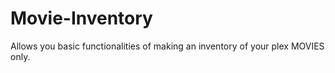 # Movie-Inventory
Allows you basic functionalities of making an inventory of your plex MOVIES only.
